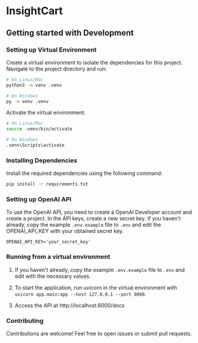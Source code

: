 # InsightCart

## Getting started with Development

### Setting up Virtual Environment

Create a virtual environment to isolate the dependencies for this project. Navigate to the project directory and run:

```bash
# On Linux/Mac
python3 -m venv .venv

# On Windows
py -m venv .venv
```

Activate the virtual environment:

```bash
# On Linux/Mac
source .venv/bin/activate

# On Windows
.venv\Scripts\activate
```

### Installing Dependencies

Install the required dependencies using the following command:

```bash
pip install -r requirements.txt
```

### Setting up OpenAI API
To use the OpenAI API, you need to create a OpenAI Developer account and create a project. In the API keys, create a new secret key. If you haven't already, copy the example `.env.example` file to `.env` and edit the OPENAI_API_KEY with your obtained secret key. 

```
OPENAI_API_KEY='your_secret_key'
```
### Running from a virtual environment

1. If you haven't already, copy the example `.env.example` file to `.env` and edit with the necessary values.

2. To start the application, run uvicorn in the virtual environment with `uvicorn app.main:app --host 127.0.0.1 --port 8000`.

3. Access the API at http://localhost:8000/docs

### Contributing
Contributions are welcome! Feel free to open issues or submit pull requests.